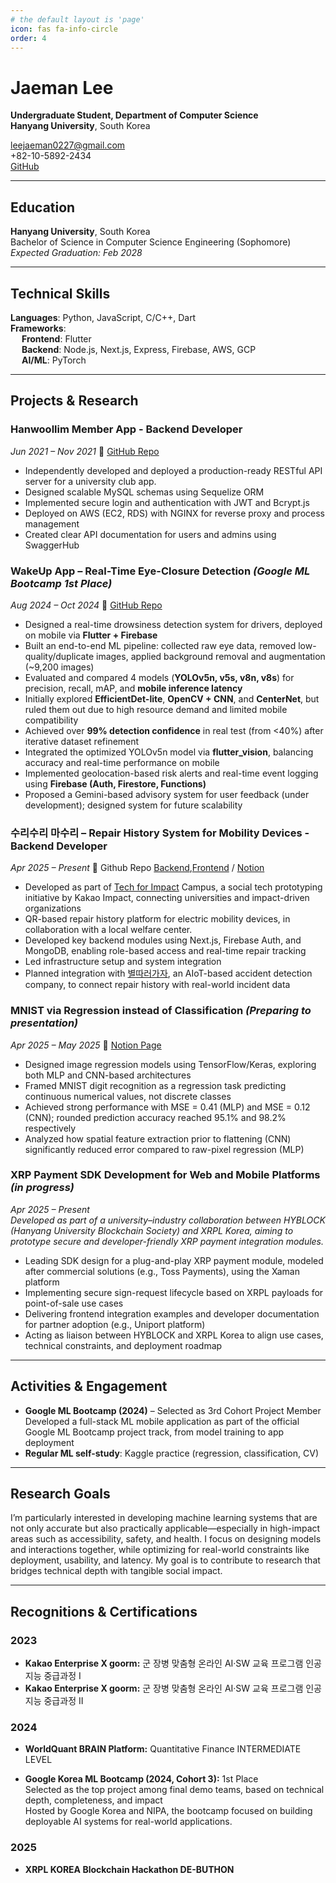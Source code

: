 ```yaml
---
# the default layout is 'page'
icon: fas fa-info-circle
order: 4
---
```


# Jaeman Lee

**Undergraduate Student, Department of Computer Science**  
**Hanyang University**, South Korea


leejaeman0227@gmail.com  
+82-10-5892-2434  
[GitHub](https://github.com/Jaemani)

---

## Education

**Hanyang University**, South Korea  
Bachelor of Science in Computer Science Engineering (Sophomore)  
_Expected Graduation: Feb 2028_

---

## Technical Skills

**Languages**: Python, JavaScript, C/C++, Dart  
**Frameworks**:  
&emsp; **Frontend**: Flutter  
&emsp; **Backend**: Node.js, Next.js, Express, Firebase, AWS, GCP  
&emsp; **AI/ML**: PyTorch

---

## Projects & Research

### Hanwoollim Member App - Backend Developer
_Jun 2021 – Nov 2021_ 🔗 [GitHub Repo](https://github.com/Jaemani/Hanwoollim-Server)

- Independently developed and deployed a production-ready RESTful API server for a university club app.
- Designed scalable MySQL schemas using Sequelize ORM
- Implemented secure login and authentication with JWT and Bcrypt.js
- Deployed on AWS (EC2, RDS) with NGINX for reverse proxy and process management
- Created clear API documentation for users and admins using SwaggerHub

### WakeUp App – Real-Time Eye-Closure Detection *(Google ML Bootcamp 1st Place)*
_Aug 2024 – Oct 2024_ 🔗 [GitHub Repo](https://github.com/Jaemani/wakeup_app)

- Designed a real-time drowsiness detection system for drivers, deployed on mobile via **Flutter + Firebase**
- Built an end-to-end ML pipeline: collected raw eye data, removed low-quality/duplicate images, applied background removal and augmentation (~9,200 images)
- Evaluated and compared 4 models (**YOLOv5n, v5s, v8n, v8s**) for precision, recall, mAP, and **mobile inference latency**
- Initially explored **EfficientDet-lite**, **OpenCV + CNN**, and **CenterNet**, but ruled them out due to high resource demand and limited mobile compatibility
- Achieved over **99% detection confidence** in real test (from <40%) after iterative dataset refinement
- Integrated the optimized YOLOv5n model via **flutter_vision**, balancing accuracy and real-time performance on mobile
- Implemented geolocation-based risk alerts and real-time event logging using **Firebase (Auth, Firestore, Functions)**
- Proposed a Gemini-based advisory system for user feedback (under development); designed system for future scalability

### 수리수리 마수리 – Repair History System for Mobility Devices - Backend Developer
_Apr 2025 – Present_ 🔗 Github Repo [Backend](https://github.com/Jaemani/power_assist_device_helper_backend/tree/main),[Frontend](https://github.com/oikkoikk/soo-ri
) / [Notion](https://jaeman-hyu.notion.site/1c4ec4b6449b80bca4f2d6413eb7e8ef?pvs=4)  

- Developed as part of [Tech for Impact](https://techforimpact.io/) Campus, a social tech prototyping initiative by Kakao Impact, connecting universities and impact-driven organizations
- QR-based repair history platform for electric mobility devices, in collaboration with a local welfare center.
- Developed key backend modules using Next.js, Firebase Auth, and MongoDB, enabling role-based access and real-time repair tracking
- Led infrastructure setup and system integration
- Planned integration with [별따러가자](https://starpickers.imweb.me/), an AIoT-based accident detection company, to connect repair history with real-world incident data

### MNIST via Regression instead of Classification *(Preparing to presentation)*
_Apr 2025 – May 2025_ 🔗 [Notion Page](https://jaeman.notion.site/MNIST-via-Regression-1e95d7580ec180abaee4e429b7bb93bf?pvs=73)

- Designed image regression models using TensorFlow/Keras, exploring both MLP and CNN-based architectures
- Framed MNIST digit recognition as a regression task predicting continuous numerical values, not discrete classes
- Achieved strong performance with MSE = 0.41 (MLP) and MSE = 0.12 (CNN); rounded prediction accuracy reached 95.1% and 98.2% respectively
- Analyzed how spatial feature extraction prior to flattening (CNN) significantly reduced error compared to raw-pixel regression (MLP)

### XRP Payment SDK Development for Web and Mobile Platforms *(in progress)*  
_Apr 2025 – Present_  
*Developed as part of a university–industry collaboration between HYBLOCK (Hanyang University Blockchain Society) and XRPL Korea, aiming to prototype secure and developer-friendly XRP payment integration modules.*

- Leading SDK design for a plug-and-play XRP payment module, modeled after commercial solutions (e.g., Toss Payments), using the Xaman platform
- Implementing secure sign-request lifecycle based on XRPL payloads for point-of-sale use cases
- Delivering frontend integration examples and developer documentation for partner adoption (e.g., Uniport platform)
- Acting as liaison between HYBLOCK and XRPL Korea to align use cases, technical constraints, and deployment roadmap


---

## Activities & Engagement

- **Google ML Bootcamp (2024)** – Selected as 3rd Cohort Project Member
Developed a full-stack ML mobile application as part of the official Google ML Bootcamp project track, from model training to app deployment 
- **Regular ML self-study**: Kaggle practice (regression, classification, CV)

---

## Research Goals

I’m particularly interested in developing machine learning systems that are not only accurate but also practically applicable—especially in high-impact areas such as accessibility, safety, and health.
I focus on designing models and interactions together, while optimizing for real-world constraints like deployment, usability, and latency.
My goal is to contribute to research that bridges technical depth with tangible social impact.

---

## Recognitions & Certifications

### 2023

- **Kakao Enterprise X goorm:** 군 장병 맞춤형 온라인 AI·SW 교육 프로그램 인공지능 중급과정 I
- **Kakao Enterprise X goorm:** 군 장병 맞춤형 온라인 AI·SW 교육 프로그램 인공지능 중급과정 II

### 2024  

- **WorldQuant BRAIN Platform:** Quantitative Finance INTERMEDIATE LEVEL

- **Google Korea ML Bootcamp (2024, Cohort 3):** 1st Place  
Selected as the top project among final demo teams, based on technical depth, completeness, and impact  
Hosted by Google Korea and NIPA, the bootcamp focused on building deployable AI systems for real-world applications.

### 2025  

- **XRPL KOREA Blockchain Hackathon DE-BUTHON**

